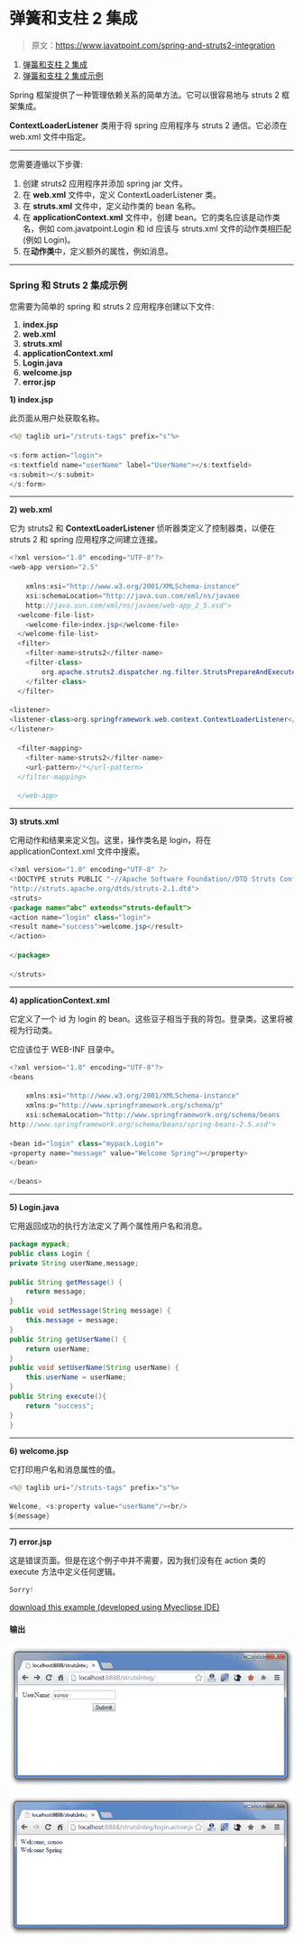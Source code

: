 # 弹簧和支柱 2 集成

> 原文：<https://www.javatpoint.com/spring-and-struts2-integration>

1.  [弹簧和支柱 2 集成](#)
2.  [弹簧和支柱 2 集成示例](#ex)

Spring 框架提供了一种管理依赖关系的简单方法。它可以很容易地与 struts 2 框架集成。

**ContextLoaderListener** 类用于将 spring 应用程序与 struts 2 通信。它必须在 web.xml 文件中指定。

* * *

您需要遵循以下步骤:

1.  创建 struts2 应用程序并添加 spring jar 文件。
2.  在 **web.xml** 文件中，定义 ContextLoaderListener 类。
3.  在 **struts.xml** 文件中，定义动作类的 bean 名称。
4.  在 **applicationContext.xml** 文件中，创建 bean。它的类名应该是动作类名，例如 com.javatpoint.Login 和 id 应该与 struts.xml 文件的动作类相匹配(例如 Login)。
5.  在**动作类**中，定义额外的属性，例如消息。

* * *

### Spring 和 Struts 2 集成示例

您需要为简单的 spring 和 struts 2 应用程序创建以下文件:

1.  **index.jsp**
2.  **web.xml**
3.  **struts.xml**
4.  **applicationContext.xml**
5.  **Login.java**
6.  **welcome.jsp**
7.  **error.jsp**

**1) index.jsp**

此页面从用户处获取名称。

```java
<%@ taglib uri="/struts-tags" prefix="s"%>

<s:form action="login">
<s:textfield name="userName" label="UserName"></s:textfield>
<s:submit></s:submit>
</s:form>

```

* * *

**2) web.xml**

它为 struts2 和 **ContextLoaderListener** 侦听器类定义了控制器类，以便在 struts 2 和 spring 应用程序之间建立连接。

```java
<?xml version="1.0" encoding="UTF-8"?>
<web-app version="2.5" 

	xmlns:xsi="http://www.w3.org/2001/XMLSchema-instance" 
	xsi:schemaLocation="http://java.sun.com/xml/ns/javaee 
	http://java.sun.com/xml/ns/javaee/web-app_2_5.xsd">
  <welcome-file-list>
    <welcome-file>index.jsp</welcome-file>
  </welcome-file-list>
  <filter>
  	<filter-name>struts2</filter-name>
  	<filter-class>
  		org.apache.struts2.dispatcher.ng.filter.StrutsPrepareAndExecuteFilter
  	</filter-class>
  </filter>

<listener> 
<listener-class>org.springframework.web.context.ContextLoaderListener</listener-class> 
</listener> 

  <filter-mapping>
  	<filter-name>struts2</filter-name>
  	<url-pattern>/*</url-pattern>
  </filter-mapping>

  </web-app>

```

* * *

**3) struts.xml**

它用动作和结果来定义包。这里，操作类名是 login，将在 applicationContext.xml 文件中搜索。

```java
<?xml version="1.0" encoding="UTF-8" ?>
<!DOCTYPE struts PUBLIC "-//Apache Software Foundation//DTD Struts Configuration 2.1//EN" 
"http://struts.apache.org/dtds/struts-2.1.dtd">
<struts>
<package name="abc" extends="struts-default">
<action name="login" class="login">
<result name="success">welcome.jsp</result>
</action>

</package>

</struts>    

```

* * *

**4) applicationContext.xml**

它定义了一个 id 为 login 的 bean。这些豆子相当于我的背包。登录类。这里将被视为行动类。

它应该位于 WEB-INF 目录中。

```java
<?xml version="1.0" encoding="UTF-8"?>
<beans

	xmlns:xsi="http://www.w3.org/2001/XMLSchema-instance"
	xmlns:p="http://www.springframework.org/schema/p"
	xsi:schemaLocation="http://www.springframework.org/schema/beans 
http://www.springframework.org/schema/beans/spring-beans-2.5.xsd">

<bean id="login" class="mypack.Login">
<property name="message" value="Welcome Spring"></property>
</bean>

</beans>

```

* * *

**5) Login.java**

它用返回成功的执行方法定义了两个属性用户名和消息。

```java
package mypack;
public class Login {
private String userName,message;

public String getMessage() {
	return message;
}
public void setMessage(String message) {
	this.message = message;
}
public String getUserName() {
	return userName;
}
public void setUserName(String userName) {
	this.userName = userName;
}
public String execute(){
	return "success";
}
}

```

* * *

**6) welcome.jsp**

它打印用户名和消息属性的值。

```java
<%@ taglib uri="/struts-tags" prefix="s"%>

Welcome, <s:property value="userName"/><br/>
${message} 

```

* * *

**7) error.jsp**

这是错误页面。但是在这个例子中并不需要，因为我们没有在 action 类的 execute 方法中定义任何逻辑。

```java
Sorry! 

```

[download this example (developed using Myeclipse IDE)](https://static.javatpoint.com/src/sp/strutsInteg.zip)

#### 输出

![struts 2 and spring integration 1](img/0dc03d7a224a8290d9e443a5aa0042e7.png)
![spring and struts 2 integration 2](img/8817cbf39000d214a8f11df17af9087e.png)